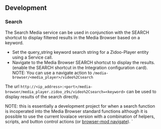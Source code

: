 ## Development

### Search

The Search Media service can be used in conjunction with the SEARCH shortcut to display filtered results in the Media Browser based on a keyword.

* Set the query_string keyword search string for a Zidoo-Player entity using a Service call.
* Navigate to the Media Browser SEARCH shortcut to display the results. (enable the SEARCH shortcut in the Integration configuration card).  NOTE: You can use a navigate action to `/media-browser/<media_player>/video%2Csearch`

The url `http://<ip_address>:<port>/media-browser/media_player.zidoo_z9s/video%2Csearch=<keyword>` can be used to display results of the search directly.

NOTE:  this is essentially a development project for when a search function is incoperated into the Media Browser standard functions although it is possible to use the current lovalace version with a combination of helpers, scripts, and button control actions (or [browser-mod navigate](https://github.com/thomasloven/hass-browser_mod)).
`


